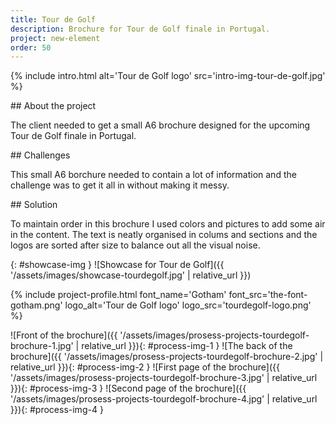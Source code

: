 ```yaml
---
title: Tour de Golf
description: Brochure for Tour de Golf finale in Portugal.
project: new-element
order: 50
---
```


{% include intro.html
    alt='Tour de Golf logo'
    src='intro-img-tour-de-golf.jpg' %}

<div id="info-container">
<article markdown="1">
## About the project

The client needed to get a small A6 brochure designed for the upcoming Tour de
Golf finale in Portugal.
</article>

<article markdown="1">
## Challenges

This small A6 borchure needed to contain a lot of information and the challenge
was to get it all in without making it messy.
</article>

<article markdown="1">
## Solution

To maintain order in this brochure I used colors and pictures to add some air in
the content. The text is neatly organised in colums and sections and the logos
are sorted after size to balance out all the visual noise.
</article>
</div>

{: #showcase-img }
![Showcase for Tour de Golf]({{ '/assets/images/showcase-tourdegolf.jpg' | relative_url }})

{% include project-profile.html
    font_name='Gotham'
    font_src='the-font-gotham.png'
    logo_alt='Tour de Golf logo'
    logo_src='tourdegolf-logo.png' %}

<div id="process" markdown="1">
![Front of the brochure]({{ '/assets/images/prosess-projects-tourdegolf-brochure-1.jpg' | relative_url }}){: #process-img-1 }
![The back of the brochure]({{ '/assets/images/prosess-projects-tourdegolf-brochure-2.jpg' | relative_url }}){: #process-img-2 }
![First page of the brochure]({{ '/assets/images/prosess-projects-tourdegolf-brochure-3.jpg' | relative_url }}){: #process-img-3 }
![Second page of the brochure]({{ '/assets/images/prosess-projects-tourdegolf-brochure-4.jpg' | relative_url }}){: #process-img-4 }
</div>
